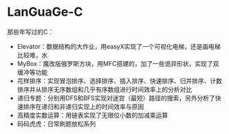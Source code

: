 # LanGuaGe-C
那些年写过的C：
+ Elevator：数据结构的大作业，用easyX实现了一个可视化电梯，还是画电梯比较难，水
+ MyBox：魔改版俄罗斯方块，用MFC搭建的，加了一些诡异形状，实现了双缓冲等功能
+ 花样排序：实现冒泡排序、选择排序、插入排序、快速排序、归并排序、计数排序并从排序无序数组和几乎有序数组进行时间效率上的分析对比
+ 递归专题：分别用DFS和BFS实现对迷宫（最短）路径的搜索，另外分析了快速排序在递归和非递归实现上的时间效率与原因
+ 高精度实数运算：用链表实现了无限位小数的加减乘运算
+ 码码虎虎：日常刷题放松系列
